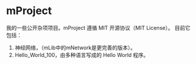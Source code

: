 # mProject
我的一些公开杂项项目。mProject 遵循 MIT 开源协议（MIT License）。
目前它包括：
1. 神经网络，（mLib中的mNetwork是更完善的版本）。
2. Hello_World_100，由多种语言写成的 Hello World 程序。
